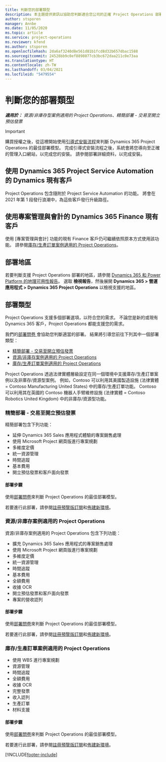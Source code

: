 ```yaml
---
title: 判斷您的部署類型
description: 本主題提供資訊以協助您判斷適合您公司的正確 Project Operations 部署類型。
author: stsporen
manager: Annbe
ms.date: 11/05/2020
ms.topic: article
ms.service: project-operations
ms.reviewer: kfend
ms.author: stsporen
ms.openlocfilehash: 2da6af3240d8e561d01b1fcd8d32b657dbac1588
ms.sourcegitcommit: 24528bb9c0ef8898077cb3bc672daa211c0e73aa
ms.translationtype: HT
ms.contentlocale: zh-TW
ms.lasthandoff: 03/04/2021
ms.locfileid: "5479554"
---
```

# <a name="determine-your-deployment-type"></a>判斷您的部署類型

_**適用於：** 資源/非庫存型案例適用的 Project Operations、精簡部署 - 交易至開立預估發票_

> [!IMPORTANT]
> 購買授權之後，從這裡開始使用[引導式安裝流程](https://aka.ms/provisionprojectoperations)來判斷 Dynamics 365 Project Operations 的最佳部署模型。
> 完成引導式安裝流程之後，系統會將您導向至正確的管理入口網站，以完成您的安裝。 請參閱部署詳細資料，以完成安裝。


## <a name="existing-customers-of-dynamics-using-dynamics-365-project-service-automation"></a>使用 Dynamics 365 Project Service Automation 的 Dynamics 現有客戶
Project Operations 包含隨附於 Project Service Automation 的功能。 將會在 2021 年第 1 段發行浪潮中，為這些客戶發行升級路徑。

## <a name="existing-customers-of-dynamics-365-finance-using-project-management-and-accounting"></a>使用專案管理與會計的 Dynamics 365 Finance 現有客戶 

使用 [專案管理與會計] 功能的現有 Finance 客戶仍可繼續依照原本方式使用該功能。 請參閱[庫存/生產訂單案例適用的 Project Operations](#pma)。


## <a name="deployment-regions"></a>部署地區
若要判斷支援 Project Operations 部署的地區，請參閱 [Dynamics 365 和 Power Platform 的地理可用性報告](https://dynamics.microsoft.com/en-us/geographic-availability/)。 選取 **檢視報告**，然後展開 **Dynamics 365 > 營運應用程式 > Dynamics 365 Project Operations** 以檢視支援的地區。

## <a name="deployment-types"></a>部署類型
Project Operations 支援多個部署選項，以符合您的需求。 不論您是新的或現有 Dynamics 365 客戶，Project Operations 都能支援您的需求。

我們的[部署問卷 ](https://aka.ms/provisionprojectoperations)會協助您判斷適當的部署。 結果將引導您前往下列其中一個部署類型：

- [精簡部署 - 交易至開立預估發票](#lite)
- [資源/非庫存案例適用的 Project Operations](#integrated)
- [庫存/生產訂單案例適用的 Project Operations](#pma)

Project Operations 透過法律實體層級設定在同一個環境中支援庫存/生產訂單案例以及非庫存/資源型案例。 例如，Contoso 可以利用其美國製造設施 (法律實體 = Contoso Manufacturing United States) 中的庫存/生產訂單功能。 Contoso 可以利用其在英國的 Contoso 機器人手臂維修設施 (法律實體 = Contoso Robotics United Kingdom) 中的非庫存/資源型功能。

### <a name="lite-deployment---deal-to-proforma-invoicing"></a><a  name="lite"></a>精簡部署 - 交易至開立預估發票

精簡部署包含下列功能：

- 延伸 Dynamics 365 Sales 應用程式體驗的專案銷售處理
- 使用 Microsoft Project 網頁版進行專案規劃
- 多維度定價
- 統一資源管理
- 時間追蹤
- 基本費用
- 開立預估發票和客戶面向發票 

#### <a name="deployment-steps"></a>部署步驟
使用[部署問卷](https://aka.ms/provisionprojectoperations)來判斷 Project Operations 的最佳部署模型。

若要進行此部署，請參閱[註冊預覽版訂閱](lite-preview-subscription-sign-up.md)和[佈建新環境](lite-deployment.md)。 


### <a name="project-operations-for-resourcenon-stocked-scenarios"></a><a name="integrated"></a>資源/非庫存案例適用的 Project Operations
資源/非庫存案例適用的 Project Operations 包含下列功能：
 
- 擴充 Dynamics 365 Sales 應用程式的專案銷售處理
- 使用 Microsoft Project 網頁版進行專案規劃
- 多維度定價
- 統一資源管理
- 時間追蹤
- 基本費用
- 全額費用
- 收據 OCR
- 開立預估發票和客戶面向發票 
- 專案的營收認列

#### <a name="deployment-steps"></a>部署步驟
使用[部署問卷](https://aka.ms/provisionprojectoperations)來判斷 Project Operations 的最佳部署模型。

若要進行此部署，請參閱[註冊預覽版訂閱](resource-sign-up-preview-subscription.md)和[佈建新環境](resource-provision-new-environment.md)。 


### <a name="project-operations-for-stockedproduction-order-scenarios"></a><a name="pma"></a>庫存/生產訂單案例適用的 Project Operations

- 使用 WBS 進行專案規劃
- 資源管理
- 時間追蹤
- 全額費用
- 收據 OCR
- 完整發票
- 收入認列
- 生產訂單
- 材料支援

#### <a name="deployment-steps"></a>部署步驟
使用[部署問卷](https://aka.ms/provisionprojectoperations)來判斷 Project Operations 的最佳部署模型。

若要進行此部署，請參閱[註冊預覽版訂閱](https://docs.microsoft.com/dynamics365/fin-ops-core/dev-itpro/dev-tools/sign-up-preview-subscription?toc=/dynamics365/finance/toc.json)和[佈建新環境](https://docs.microsoft.com/dynamics365/fin-ops-core/dev-itpro/deployment/deploy-demo-environment?toc=/dynamics365/finance/toc.json)。 



[!INCLUDE[footer-include](../includes/footer-banner.md)]
